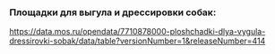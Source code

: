 ### Площадки для выгула и дрессировки собак:    
https://data.mos.ru/opendata/7710878000-ploshchadki-dlya-vygula-dressirovki-sobak/data/table?versionNumber=1&releaseNumber=414
